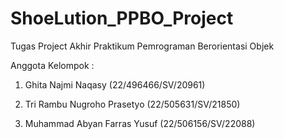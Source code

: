 # ShoeLution_PPBO_Project

Tugas Project Akhir Praktikum Pemrograman Berorientasi Objek

Anggota Kelompok :

1. Ghita Najmi Naqasy (22/496466/SV/20961)

2. Tri Rambu Nugroho Prasetyo (22/505631/SV/21850)

3. Muhammad Abyan Farras Yusuf (22/506156/SV/22088)
